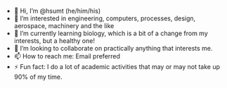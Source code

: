 - 👋 Hi, I’m @hsumt (he/him/his)
- 👀 I’m interested in engineering, computers, processes, design, aerospace, machinery and the like
- 🌱 I’m currently learning biology, which is a bit of a change from my interests, but a healthy one!
- 💞️ I’m looking to collaborate on practically anything that interests me.
- 📫 How to reach me: Email preferred
- ⚡ Fun fact: I do a lot of academic activities that may or may not take up 90% of my time.

<!---
hsumt/hsumt is a ✨ special ✨ repository because its `README.md` (this file) appears on your GitHub profile.
You can click the Preview link to take a look at your changes.
--->
